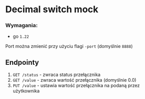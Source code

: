 # Decimal switch mock
### Wymagania:
- go `1.22`

Port można zmienić przy użyciu flagi `-port` (domyślnie `8888`)

## Endpointy
1. `GET /status` - zwraca status przełącznika
1. `GET /value` - zwraca wartość przełącznika (domyślnie 0.0)
1. `PUT /value` - ustawia wartość przełącznika na podaną przez użytkownika
